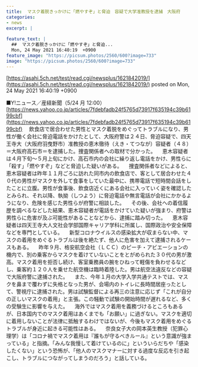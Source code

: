 ```yaml
---
title:  マスク着脱きっかけに「燃やすぞ」と脅迫　容疑で大学准教授を逮捕　大阪府  
categories:
- news
excerpt: |
  
feature_text: |
  ##  マスク着脱きっかけに「燃やすぞ」と脅迫...
  Mon, 24 May 2021 16:40:19  +0900
feature_image: "https://picsum.photos/2560/600?image=733"
image: "https://picsum.photos/2560/600?image=733"
---
```


[https://asahi.5ch.net/test/read.cgi/newsplus/1621842019/](https://asahi.5ch.net/test/read.cgi/newsplus/1621842019/)
posted on Mon, 24 May 2021 16:40:19  +0900

<!--more-->

■Y!ニュース／産経新聞（5/24 月 12:00） [https://news.yahoo.co.jp/articles/7fdebfadb24f5765d73917f635194c39b6199cbf](https://news.yahoo.co.jp/articles/7fdebfadb24f5765d73917f635194c39b6199cbf) 　飲食店で居合わせた男性とマスク着脱をめぐってトラブルになり、男性が働く会社に脅迫電話をかけたとして、大阪府警は２４日、脅迫容疑で、四天王寺大（大阪府羽曳野市）准教授の恵木徹待（えき・てつなが）容疑者（４８）＝大阪府高石市＝を逮捕した。捜査関係者への取材で分かった。 　恵木容疑者は４月下旬〜５月上旬にかけ、高石市内の会社に繰り返し電話をかけ、男性らに「殺す」「燃やすぞ」などと脅迫した疑いがある。 　捜査関係者などによると、恵木容疑者は昨年１１月ごろに訪れた同市内の飲食店で、客として居合わせた４０代の男性がマスクを外して食事をしていた最中に、携帯電話で短時間会話をしたことに立腹。男性が食事後、飲食店近くにある会社に入っていく姿を確認したとみられ、それ以降、執拗（しつよう）に脅迫電話や無言電話が会社にかかるようになり、危険を感じた男性らが府警に相談した。 　その後、会社への着信履歴を調べるなどした結果、恵木容疑者が電話をかけていた疑いが強まり、府警は男性らに危害が及ぶ可能性があることなどから、逮捕に踏み切った。 　恵木容疑者は四天王寺大人文社会学部国際キャリア学科に所属し、国際政治や安全保障などを専門としている。 　新型コロナウイルスの感染拡大が収まらない中、マスクの着用をめぐるトラブルは後を絶たず、他人に危害を加えて逮捕されるケースもある。 　昨年９月、格安航空会社（ＬＣＣ）のピーチ・アビエーションの機内で、別の乗客からマスクを着けていないことをとがめられた３０代の男が激高。マスク着用を拒否し続け、客室乗務員の腕をひねって軽傷を負わせるなどし、乗客約１２０人を乗せた航空機は臨時着陸した。男は航空法違反などの容疑で大阪府警に逮捕された。 　また、今年１月の大学入学共通テストでは、マスクを鼻まで覆わずに失格となった男が、会場内のトイレに長時間居座ったとして、警視庁に逮捕された。男は試験監督による再三の注意に応じず「これが自分の正しいマスクの着用」と主張。この騒動で試験の開始時間が遅れるなど、多くの受験生に影響を与えた。 　海外ではマスク着用を義務づけるところもあるが、日本国内でのマスク着用はあくまでも「お願い」に過ぎない。マスクを適切に着用しないことが法律に抵触するわけではないが、今後もマスク着用をめぐるトラブルが身近に起きる可能性はある。 　奈良女子大の岡本英生教授（犯罪心理学）は「コロナ禍でマスク着用は『誰もが守るべきルール』という意識が強まっている」と指摘。「みんな我慢して着けているのに」といういらだちや「感染したくない」という恐怖が、「他人のマスクマナーに対する過度な反応を引き起こし、トラブルにつながってしまうのだろう」と話している。
